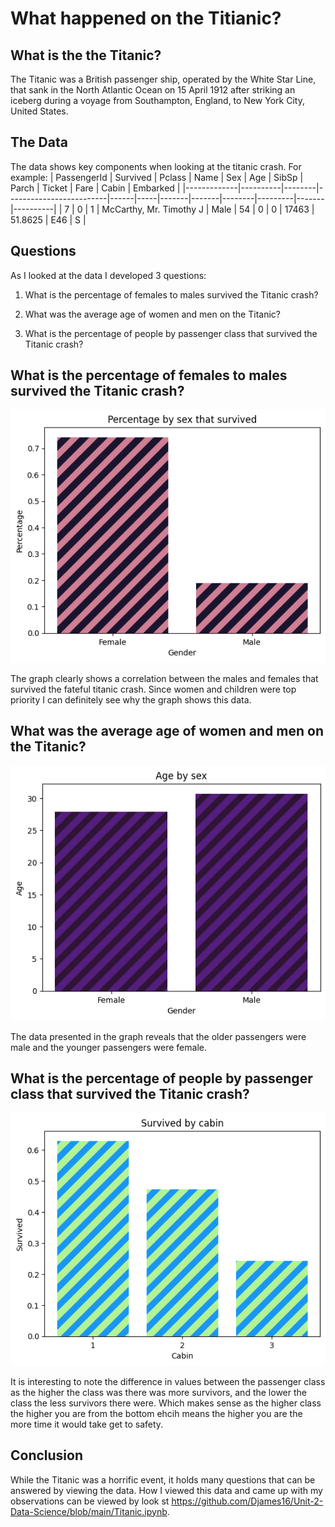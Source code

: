 # What happened on the Titianic?

## What is the the Titanic?
The Titanic was a British passenger ship, operated by the White Star Line, that sank in the North Atlantic Ocean on 15 April 1912 after striking an iceberg during a voyage from Southampton, England, to New York City, United States.

## The Data
The data shows key components when looking at the titanic crash. For example:
| PassengerId | Survived | Pclass | Name                    | Sex  | Age | SibSp | Parch | Ticket | Fare    | Cabin | Embarked |
|-------------|----------|--------|-------------------------|------|-----|-------|-------|--------|---------|-------|----------|
| 7           | 0        | 1      | McCarthy, Mr. Timothy J | Male | 54  | 0     | 0     | 17463  | 51.8625 | E46   | S        |
## Questions
As I looked at the data I developed 3 questions:

1. What is the percentage of females to males survived the Titanic crash?

2. What was the average age of women and men on the Titanic?

3. What is the percentage of people by passenger class that survived the Titanic crash?

## What is the percentage of females to males survived the Titanic crash?

![Alt text](image-2.png)

The graph clearly shows a correlation between the males and females that survived the fateful titanic crash. Since women and children were top priority I can definitely see why the graph shows this data.

## What was the average age of women and men on the Titanic?

![Alt text](image-1.png)

The data presented in the graph reveals that the older passengers were male and the younger passengers were female.


## What is the percentage of people by passenger class that survived the Titanic crash?

![Alt text](image.png)

It is interesting to note the difference in values between the passenger class as the higher the class was there was more survivors, and the lower the class the less survivors there were. Which makes sense as the higher class the higher you are from the bottom ehcih means the higher you are the more time it would take get to safety.

## Conclusion

While the Titanic was a horrific event, it holds many questions that can be answered by viewing the data. How I viewed this data and came up with my observations can be viewed by look st https://github.com/Djames16/Unit-2-Data-Science/blob/main/Titanic.ipynb.